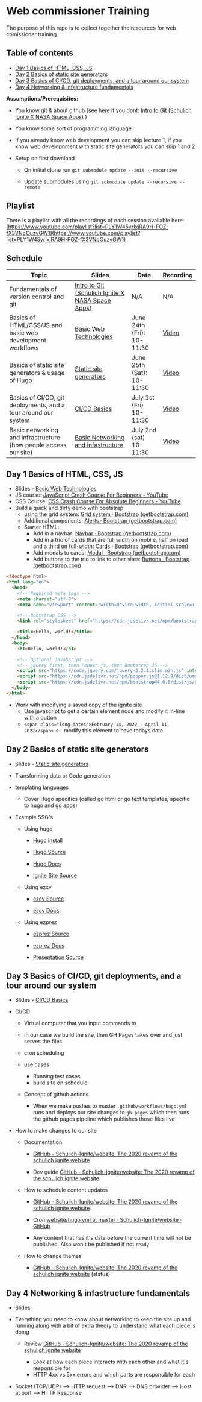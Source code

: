# Web commissioner Training

The purpose of this repo is to collect together the resources for web comissioner training. 

## Table of contents

- [Day 1 Basics of HTML, CSS, JS](#day-1-basics-of-html-css-js)
- [Day 2 Basics of static site generators](#day-2-basics-of-static-site-generators)
- [Day 3 Basics of CI/CD, git deployments, and a tour around our system](#day-3-basics-of-cicd-git-deployments-and-a-tour-around-our-system)
- [Day 4 Networking & infastructure fundamentals](#day-4-networking--infastructure-fundamentals)


**Assumptions/Prerequisites:**

- You know git & about github (see here if you dont: [Intro to Git (Schulich Ignite X NASA Space Apps)](https://www.youtube.com/watch?v=NwASRGFz5Wg) )

- You know some sort of programming language

- If you already know web development you can skip lecture 1, if you know web developnment with static site generators you can skip 1 and 2

- Setup on first download
  
  - On initial clone run `git submodule update --init --recursive`
  
  - Update submodules using `git submodule update --recursive --remote`

## Playlist

There is a playlist with all the recordings of each session available here: [https://www.youtube.com/playlist?list=PLY1W45yrIxjRA9H-FOZ-fX3VNpOuzvGW1](https://www.youtube.com/playlist?list=PLY1W45yrIxjRA9H-FOZ-fX3VNpOuzvGW1)

## Schedule

| Topic | Slides | Date | Recording | 
| ----- | ------ | ---- | --------- |
| Fundamentals of version control and git                          | [Intro to Git (Schulich Ignite X NASA Space Apps) ](https://www.youtube.com/watch?v=NwASRGFz5Wg)       | N/A                       | N/A |
| Basics of HTML/CSS/JS and basic web development workflows        | [Basic Web Technologies](https://kieranwood.ca/basic-web-technologies/)                                | June 24th (Fri): 10-11:30 | [Video](https://www.youtube.com/watch?v=_iSrhSv3djA&list=PLY1W45yrIxjRA9H-FOZ-fX3VNpOuzvGW1&) |
| Basics of static site generators & usage of Hugo                 | [Static site generators](https://kieranwood.ca/static-site-generators)                                 | June 25th (Sat): 10-11:30 | [Video](https://www.youtube.com/watch?v=3e2vYeS9198&list=PLY1W45yrIxjRA9H-FOZ-fX3VNpOuzvGW1) |
| Basics of CI/CD, git deployments, and a tour around our system   | [CI/CD Basics](https://kieranwood.ca/ci-cd-basics) | July 1st (Fri) 10-11:30   | [Video](https://www.youtube.com/watch?v=J7mPK2C9V5A&list=PLY1W45yrIxjRA9H-FOZ-fX3VNpOuzvGW1)
| Basic networking and infrastructure (how people access our site) | [Basic Networking and infastructure](https://kieranwood.ca/basic-networking-infastructure/#slide=1)| July 2nd (sat) 10-11:30   | [Video](https://www.youtube.com/watch?v=HCpPehw1bwQ&list=PLY1W45yrIxjRA9H-FOZ-fX3VNpOuzvGW1) |

## Day 1 Basics of HTML, CSS, JS

- Slides - [Basic Web Technologies](https://kieranwood.ca/basic-web-technologies/)
- JS course: [JavaScript Crash Course For Beginners - YouTube](https://www.youtube.com/watch?v=hdI2bqOjy3c)
- CSS Course: [CSS Crash Course For Absolute Beginners - YouTube](https://www.youtube.com/watch?v=yfoY53QXEnI)
- Build a quick and dirty demo with bootstrap
  - using the grid system: [Grid system · Bootstrap (getbootstrap.com)](https://getbootstrap.com/docs/4.0/layout/grid/)
  - Additional components: [Alerts · Bootstrap (getbootstrap.com)](https://getbootstrap.com/docs/4.0/components/alerts/)
  - Starter HTML:
    - Add in a navbar: [Navbar · Bootstrap (getbootstrap.com)](https://getbootstrap.com/docs/4.0/components/navbar/)
    - Add in a trio of cards that are full width on mobile, half on ipad and a third on full-width: [Cards · Bootstrap (getbootstrap.com)](https://getbootstrap.com/docs/4.0/components/card/#titles-text-and-links)
    - Add modals to cards: [Modal · Bootstrap (getbootstrap.com)](https://getbootstrap.com/docs/4.0/components/modal/)
    - Add buttons to the trio to link to other sites: [Buttons · Bootstrap (getbootstrap.com)](https://getbootstrap.com/docs/4.0/components/buttons/#button-tags)

```html
<!doctype html>
<html lang="en">
  <head>
    <!-- Required meta tags -->
    <meta charset="utf-8">
    <meta name="viewport" content="width=device-width, initial-scale=1, shrink-to-fit=no">

    <!-- Bootstrap CSS -->
    <link rel="stylesheet" href="https://cdn.jsdelivr.net/npm/bootstrap@4.0.0/dist/css/bootstrap.min.css" integrity="sha384-Gn5384xqQ1aoWXA+058RXPxPg6fy4IWvTNh0E263XmFcJlSAwiGgFAW/dAiS6JXm" crossorigin="anonymous">

    <title>Hello, world!</title>
  </head>
  <body>
    <h1>Hello, world!</h1>

    <!-- Optional JavaScript -->
    <!-- jQuery first, then Popper.js, then Bootstrap JS -->
    <script src="https://code.jquery.com/jquery-3.2.1.slim.min.js" integrity="sha384-KJ3o2DKtIkvYIK3UENzmM7KCkRr/rE9/Qpg6aAZGJwFDMVNA/GpGFF93hXpG5KkN" crossorigin="anonymous"></script>
    <script src="https://cdn.jsdelivr.net/npm/popper.js@1.12.9/dist/umd/popper.min.js" integrity="sha384-ApNbgh9B+Y1QKtv3Rn7W3mgPxhU9K/ScQsAP7hUibX39j7fakFPskvXusvfa0b4Q" crossorigin="anonymous"></script>
    <script src="https://cdn.jsdelivr.net/npm/bootstrap@4.0.0/dist/js/bootstrap.min.js" integrity="sha384-JZR6Spejh4U02d8jOt6vLEHfe/JQGiRRSQQxSfFWpi1MquVdAyjUar5+76PVCmYl" crossorigin="anonymous"></script>
  </body>
</html>
```

- Work with modifying a saved copy of the ignite site
  - Use javascript to get a certain element node and modify it in-line with a button
  - `<span class="long-dates">February 14, 2022 — April 11, 2022</span>` <-- modify this element to have todays date

## Day 2 Basics of static site generators

- Slides - [Static site generators](https://kieranwood.ca/static-site-generators)

- Transforming data or Code generation

- templating languages
  
  - Cover Hugo specifics (called go html or go text templates, specific to hugo and go apps)

- Example SSG's
  
  - Using hugo
    
    - [Hugo install](https://gohugo.io/getting-started/quick-start/)
    
    - [Hugo Source](https://github.com/gohugoio/hugo) 
    
    - [Hugo Docs](https://gohugo.io/documentation/)
    
    - [Ignite Site Source](https://github.com/Schulich-Ignite/website)
  
  - Using ezcv
    
    - [ezcv Source](https://github.com/Descent098/ezcv) 
    
    - [ezcv Docs](https://ezcv.readthedocs.io/en/latest/)
  
  - Using ezprez
    
    - [ezprez Source](https://github.com/Descent098/ezprez) 
    
    - [ezprez Docs](https://ezprez.readthedocs.io/en/latest/)
    
    - [Presentation Source](https://github.com/Descent098/static-site-generators)

## Day 3 Basics of CI/CD, git deployments, and a tour around our system

- Slides - [CI/CD Basics](https://kieranwood.ca/ci-cd-basics)

- CI/CD
  
  - Virtual computer that you input commands to
  
  - In our case we build the site, then GH Pages takes over and just serves the files
  
  - cron scheduling
  
  - use cases
    
    - Running test cases
    - build site on schedule
  
  - Concept of github actions
    
    - When we make pushes to master `.github/workflows/hugo.yml` runs and deploys our site changes to `gh-pages` which then runs the github pages pipeline which publishes those files live

- How to make changes to our site
  
  - Documentation
    
    - [GitHub - Schulich-Ignite/website: The 2020 revamp of the schulich ignite website](https://github.com/Schulich-Ignite/website#table-of-contents)
    
    - Dev guide [GitHub - Schulich-Ignite/website: The 2020 revamp of the schulich ignite website](https://github.com/Schulich-Ignite/website#development-guide)
  
  - How to schedule content updates
    
    - [GitHub - Schulich-Ignite/website: The 2020 revamp of the schulich ignite website](https://github.com/Schulich-Ignite/website#building-on-a-schedule)
    
    - Cron [website/hugo.yml at master · Schulich-Ignite/website · GitHub](https://github.com/Schulich-Ignite/website/blob/master/.github/workflows/hugo.yml#L9)
    
    - Any content that has it's date before the current time will not be published. Also won't be published if not `ready`
  
  - How to change themes
    
    - [GitHub - Schulich-Ignite/website: The 2020 revamp of the schulich ignite website](https://github.com/Schulich-Ignite/website#site-variables) (status)

## Day 4 Networking & infastructure fundamentals

- [Slides](https://kieranwood.ca/basic-networking-infastructure/#slide=1)

- Everything you need to know about networking to keep the site up and running along with a bit of extra theory to understand what each piece is doing
  
  - Review [GitHub - Schulich-Ignite/website: The 2020 revamp of the schulich ignite website](https://github.com/Schulich-Ignite/website#infastructure)
    
    - Look at how each piece interacts with each other and what it's responsible for
    - HTTP 4xx vs 5xx errors and which parts are responsible for each

- Socket (TCP/UDP) --> HTTP request --> DNR --> DNS provider --> Host at port --> HTTP Response
